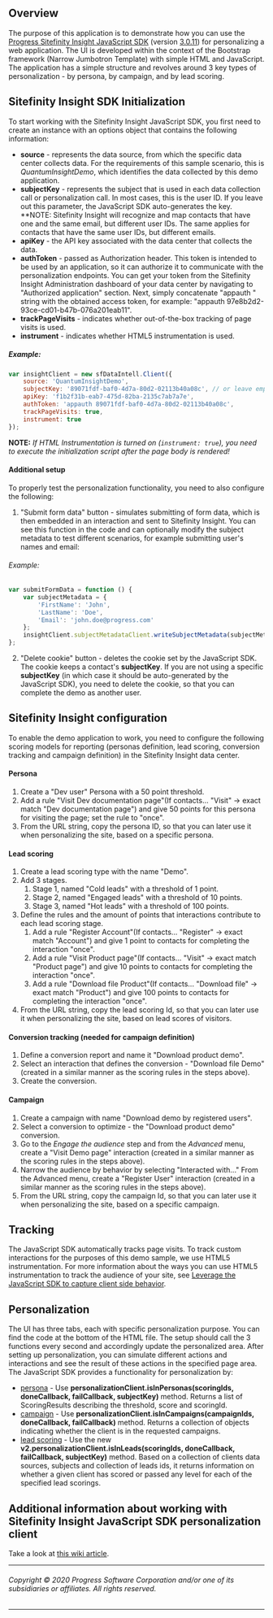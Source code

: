 ## Overview
The purpose of this application is to demonstrate how you can use the [Progress Sitefinity Insight JavaScript SDK](https://www.progress.com/documentation/sitefinity-cms/insight/capture-client-side-behavior-with-javascript-sdk) (version [3.0.11](https://cdn.insight.sitefinity.com/sdk/sitefinity-insight-client.min.3.0.11.js)) for personalizing a web application. The UI is developed within the context of the Bootstrap framework (Narrow Jumbotron Template) with simple HTML and JavaScript. The application has a simple structure and revolves around 3 key types of personalization - by persona, by campaign, and by lead scoring.

## Sitefinity Insight SDK Initialization
To start working with the Sitefinity Insight JavaScript SDK, you first need to create an instance with an options object that contains the following information:
- **source** - represents the data source, from which the specific data center collects data. For the requirements of this sample scenario, this is *QuantumInsightDemo*, which identifies the data collected by this demo application.
- **subjectKey** - represents the subject that is used in each data collection call or personalization call. In most cases, this is the user ID. If you leave out this parameter, the JavaScript SDK auto-generates the key.
**NOTE: Sitefinity Insight will recognize and map contacts that have one and the same email, but different user IDs. The same applies for contacts that have the same user IDs, but different emails.
- **apiKey** - the API key associated with the data center that collects the data. 
- **authToken** - passed as Authorization header. This token is intended to be used by an application, so it can authorize it to communicate with the personalization endpoints. You can get your token from the Sitefinity Insight Administration dashboard of your data center by navigating to "Authorized application" section. Next, simply concatenate "appauth " string with the obtained access token, for example: "appauth 97e8b2d2-93ce-cd01-b47b-076a201eab11".
- **trackPageVisits** - indicates whether out-of-the-box tracking of page visits is used.
- **instrument** - indicates whether HTML5 instrumentation is used.

##### Example:
```javascript
var insightClient = new sfDataIntell.Client({
    source: 'QuantumInsightDemo',
    subjectKey: '89071fdf-baf0-4d7a-80d2-02113b40a08c', // or leave empty to auto-generate id
    apiKey: 'f1b2f31b-eab7-475d-82ba-2135c7ab7a7e',
    authToken: 'appauth 89071fdf-baf0-4d7a-80d2-02113b40a08c',
    trackPageVisits: true,
    instrument: true
});
```
**NOTE:** _If HTML Instrumentation is turned on (```instrument: true```), you need to execute the initialization script after the page body is rendered!_

#### Additional setup
To properly test the personalization functionality, you need to also configure the following:
1. "Submit form data" button - simulates submitting of form data, which is then embedded in an interaction and sent to Sitefinity Insight. You can see this function in the code and can optionally modify the subject metadata to test different scenarios, for example submitting user's names and email:
###### Example:
```javascript
var submitFormData = function () {
    var subjectMetadata = {
        'FirstName': 'John',
        'LastName': 'Doe',
        'Email': 'john.doe@progress.com'
    };
    insightClient.subjectMetadataClient.writeSubjectMetadata(subjectMetadata);
};
```
2. "Delete cookie" button - deletes the cookie set by the JavaScript SDK. The cookie keeps a contact's **subjectKey**. If you are not using a specific **subjectKey** (in which case it should be auto-generated by the JavaScript SDK), you need to delete the cookie, so that you can complete the demo as another user.

## Sitefinity Insight configuration
To enable the demo application to work, you need to configure the following scoring models for reporting (personas definition, lead scoring, conversion tracking and campaign definition) in the Sitefinity Insight data center.

#### Persona
1. Create a "Dev user" Persona with a 50 point threshold.
2. Add a rule "Visit Dev documentation page"(If contacts... "Visit" -> exact match "Dev documentation page") and give 50 points for this persona for visiting the page; set the rule to "once".
3. From the URL string, copy the persona ID, so that you can later use it when personalizing the site, based on a specific persona.

#### Lead scoring
1. Create a lead scoring type with the name "Demo".
2. Add 3 stages.
   1. Stage 1, named "Cold leads" with a threshold of 1 point.
   1. Stage 2, named "Engaged leads" with a threshold of 10 points.
   1. Stage 3, named "Hot leads" with a threshold of 100 points.
3. Define the rules and the amount of points that interactions contribute to each lead scoring stage.
   1. Add a rule "Register Account"(If contacts... "Register" -> exact match "Account") and give 1 point to contacts for completing the interaction "once".
   1. Add a rule "Visit Product page"(If contacts... "Visit" -> exact match "Product page") and give 10 points to contacts for completing the interaction "once".
   1. Add a rule "Download file Product"(If contacts... "Download file" -> exact match "Product") and give 100 points to contacts for completing the interaction "once".
4. From the URL string, copy the lead scoring Id, so that you can later use it when personalizing the site, based on lead scores of visitors.

#### Conversion tracking (needed for campaign definition)
1. Define a conversion report and name it "Download product demo".
2. Select an interaction that defines the conversion - "Download file Demo"(created in a similar manner as the scoring rules in the steps above).
3. Create the conversion.

#### Campaign
1. Create a campaign with name "Download demo by registered users".
2. Select a conversion to optimize - the "Download product demo" conversion.
3. Go to the *Engage the audience* step and from the *Advanced* menu, create a "Visit Demo page" interaction (created in a similar manner as the scoring rules in the steps above).
4. Narrow the audience by behavior by selecting "Interacted with..." From the Advanced menu, create a "Register User" interaction (created in a similar manner as the scoring rules in the steps above).
5. From the URL string, copy the campaign Id, so that you can later use it when personalizing the site, based on a specific campaign.

## Tracking
The JavaScript SDK automatically tracks page visits. To track custom interactions for the purposes of this demo sample, we use HTML5 instrumentation. For more information about the ways you can use HTML5 instrumentation to track the audience of your site, see [Leverage the JavaScript SDK to capture client side behavior](https://www.progress.com/documentation/sitefinity-cms/insight/capture-client-side-behavior-with-javascript-sdk).

## Personalization
The UI has three tabs, each with specific personalization purpose. You can find the code at the bottom of the HTML file. The setup should call the 3 functions every second and accordingly update the personalized area. After setting up personalization, you can simulate different actions and interactions and see the result of these actions in the specified page area.
The JavaScript SDK provides a functionality for personalization by:
- [persona](https://www.progress.com/documentation/sitefinity-cms/insight/personas-profile-your-audience) - Use **personalizationClient.isInPersonas(scoringIds, doneCallback, failCallback, subjectKey)** method. Returns a list of ScoringResults describing the threshold, score and scoringId.
- [campaign](https://www.progress.com/documentation/sitefinity-cms/insight/campaigns-optimize-the-customer-journey) - Use **personalizationClient.isInCampaigns(campaignIds, doneCallback, failCallback)** method. Returns a collection of objects indicating whether the client is in the requested campaigns.
- [lead scoring](https://www.progress.com/documentation/sitefinity-cms/insight/lead-scoring-align-marketing-and-sales) - Use the new **v2.personalizationClient.isInLeads(scoringIds, doneCallback, failCallback, subjectKey)** method. Based on a collection of clients data sources, subjects and collection of leads ids, it returns information on whether a given client has scored or passed any level for each of the specified lead scorings.

## Additional information about working with Sitefinity Insight JavaScript SDK personalization client
Take a look at [this wiki article](https://github.com/Sitefinity/dec-samples/wiki/Sitefinity-Insight-JS-SDK-Personalization-Client).

---

###### Copyright © 2020 Progress Software Corporation and/or one of its subsidiaries or affiliates. All rights reserved.

---